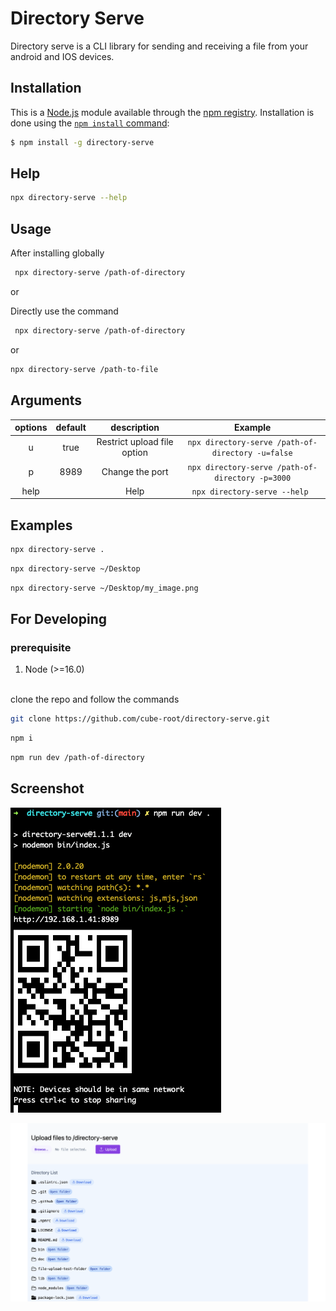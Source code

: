 # Directory Serve

Directory serve is a CLI library for sending and receiving a file from your android and IOS devices.

## Installation

This is a [Node.js](https://nodejs.org/en/) module available through the
[npm registry](https://www.npmjs.com/). Installation is done using the
[`npm install` command](https://docs.npmjs.com/getting-started/installing-npm-packages-locally):

```bash
$ npm install -g directory-serve
```

## Help

```bash
npx directory-serve --help
```

## Usage

After installing globally

```bash
 npx directory-serve /path-of-directory
```

or

Directly use the command

```bash
 npx directory-serve /path-of-directory
```

or

```bash
npx directory-serve /path-to-file
```

## Arguments

| options | default |         description         |                      Example                      |
| :-----: | :-----: | :-------------------------: | :-----------------------------------------------: |
|    u    |  true   | Restrict upload file option | `npx directory-serve /path-of-directory -u=false` |
|    p    |  8989   |       Change the port       | `npx directory-serve /path-of-directory -p=3000`  |
|  help   |         |            Help             |           `npx directory-serve --help `           |

## Examples

```bash
npx directory-serve .
```

```bash
npx directory-serve ~/Desktop
```

```bash
npx directory-serve ~/Desktop/my_image.png
```

## For Developing

### prerequisite

1. Node (>=16.0)

<br/>
clone the repo and follow the commands

```bash
git clone https://github.com/cube-root/directory-serve.git
```

```bash
npm i
```

```bash
npm run dev /path-of-directory
```

## Screenshot

![screenshot](/doc/terminal-screenshot.png?raw=true "Directory serve")

![screenshot](/doc/directory-list.png?raw=true)
